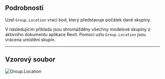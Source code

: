 ## Podrobnosti
Uzel `Group.Location` vrací bod, který představuje počátek dané skupiny.

V následujícím příkladu jsou shromážděny všechny modelové skupiny z aktivního dokumentu aplikace Revit. Pomocí uzlu `Group.Location` jsou vrácena umístění skupin.

___
## Vzorový soubor

![Group.Location](./Revit.Elements.Group.Location_img.jpg)
